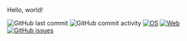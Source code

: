 Hello, world!

![GitHub last commit](https://img.shields.io/github/last-commit/koppi/hello)
![GitHub commit activity](https://img.shields.io/github/commit-activity/w/koppi/hello)
[![OS](https://github.com/koppi/hello/actions/workflows/os.yml/badge.svg)](https://github.com/koppi/hello/actions/workflows/os.yml)
[![Web](https://github.com/koppi/hello/actions/workflows/web.yml/badge.svg)](https://github.com/koppi/hello/actions/workflows/web.yml)
[![GitHub issues](https://img.shields.io/github/issues/koppi/hello)](https://github.com/koppi/hello/issues)
